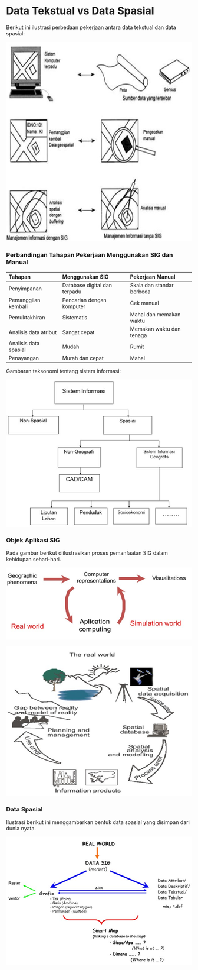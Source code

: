 # Data Tekstual vs Data Spasial

Berikut ini ilustrasi perbedaan pekerjaan antara data tekstual dan data spasial:

![Perbandingan data tekstual dan spasial](../.gitbook/assets/data.tekstual.jpg)

### Perbandingan Tahapan Pekerjaan Menggunakan SIG dan Manual

| Tahapan | Menggunakan SIG | Pekerjaan Manual |
| :--- | :--- | :--- |
| Penyimpanan | Database digital dan terpadu | Skala dan standar berbeda |
| Pemanggilan kembali | Pencarian dengan komputer | Cek manual |
| Pemuktakhiran | Sistematis | Mahal dan memakan waktu |
| Analisis data atribut | Sangat cepat | Memakan waktu dan tenaga |
| Analisis data spasial | Mudah | Rumit |
| Penayangan | Murah dan cepat | Mahal |

Gambaran taksonomi tentang sistem informasi:

![Taksonomi Sistem Informasi](../.gitbook/assets/taksonomi.jpg)

### Objek Aplikasi SIG

Pada gambar berikut diilustrasikan proses pemanfaatan SIG dalam kehidupan sehari-hari.

![Objek aplikasi SIG](../.gitbook/assets/objek-sig.jpg)

![](../.gitbook/assets/objek-app-sig.jpg)

### Data Spasial

Ilustrasi berikut ini menggambarkan bentuk data spasial yang disimpan dari dunia nyata.

![Data spasial](../.gitbook/assets/data-spasial.jpg)



